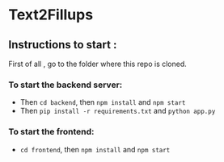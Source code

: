 # Text2Fillups 
## Instructions to start :
First of all , go to the folder where this repo is cloned.
### To start the backend server:
- Then `cd backend`, then `npm install` and `npm start`
- Then `pip install -r requirements.txt` and `python app.py`
### To start the frontend:
- `cd frontend`, then `npm install` and `npm start`

